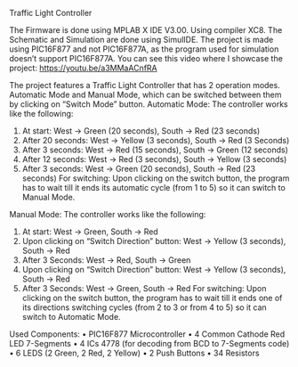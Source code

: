 Traffic Light Controller

The Firmware is done using MPLAB X IDE V3.00. Using compiler XC8.
The Schematic and Simulation are done using SimulIDE.
The project is made using PIC16F877 and not PIC16F877A, as the program used for simulation doesn’t support PIC16F877A.
You can see this video where I showcase the project: https://youtu.be/a3MMaACnfRA

The project features a Traffic Light Controller that has 2 operation modes. Automatic Mode and Manual Mode, which can be switched between them by clicking on “Switch Mode” button.
Automatic Mode:
The controller works like the following:
1.	At start: West -> Green (20 seconds), South -> Red (23 seconds)
2.	After 20 seconds: West -> Yellow (3 seconds), South -> Red (3 Seconds)
3.	After 3 seconds: West -> Red (15 seconds), South -> Green (12 seconds)
4.	After 12 seconds: West -> Red (3 seconds), South -> Yellow (3 seconds)
5.	After 3 seconds: West -> Green (20 seconds), South -> Red (23 seconds)
For switching: Upon clicking on the switch button, the program has to wait till it ends its automatic cycle (from 1 to 5) so it can switch to Manual Mode.

Manual Mode:
The controller works like the following:
1.	At start: West -> Green, South -> Red
2.	Upon clicking on “Switch Direction” button: West -> Yellow (3 seconds), South -> Red
3.	After 3 Seconds: West -> Red, South -> Green
4.	Upon clicking on “Switch Direction” button: West -> Yellow (3 seconds), South -> Red
5.	After 3 Seconds: West -> Green, South -> Red
For switching: Upon clicking on the switch button, the program has to wait till it ends one of its directions switching cycles (from 2 to 3 or from 4 to 5) so it can switch to Automatic Mode.

Used Components:
•	PIC16F877 Microcontroller
•	4 Common Cathode Red LED 7-Segments
•	4 ICs 4778 (for decoding from BCD to 7-Segments code)
•	6 LEDS (2 Green, 2 Red, 2 Yellow)
•	2 Push Buttons
•	34 Resistors
